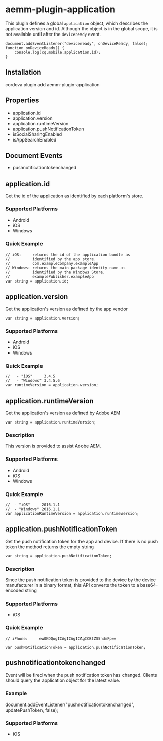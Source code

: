 <!--
# license: Licensed to the Apache Software Foundation (ASF) under one
#         or more contributor license agreements.  See the NOTICE file
#         distributed with this work for additional information
#         regarding copyright ownership.  The ASF licenses this file
#         to you under the Apache License, Version 2.0 (the
#         "License"); you may not use this file except in compliance
#         with the License.  You may obtain a copy of the License at
#
#           http://www.apache.org/licenses/LICENSE-2.0
#
#         Unless required by applicable law or agreed to in writing,
#         software distributed under the License is distributed on an
#         "AS IS" BASIS, WITHOUT WARRANTIES OR CONDITIONS OF ANY
#         KIND, either express or implied.  See the License for the
#         specific language governing permissions and limitations
#         under the License.
-->

# aemm-plugin-application

This plugin defines a global `application` object, which describes the application version and id.
Although the object is in the global scope, it is not available until after the `deviceready` event.

    document.addEventListener("deviceready", onDeviceReady, false);
    function onDeviceReady() {
        console.log(cq.mobile.application.id);
    }

## Installation

cordova plugin add aemm-plugin-application

## Properties

- application.id
- application.version
- application.runtimeVersion
- application.pushNotificationToken
- isSocialSharingEnabled
- isAppSearchEnabled

## Document Events
- pushnotificationtokenchanged

## application.id
Get the id of the application as identified by each platform's store. 

### Supported Platforms

- Android
- iOS
- Windows

### Quick Example

    // iOS:     returns the id of the application bundle as
    //          identified by the app store.
    //          com.exampleCompany.exampleApp
    // Windows: returns the main package identity name as
    //          identified by the Windows Store.
    //          examplePublisher.exampleApp
	var string = application.id;

## application.version

Get the application's version as defined by the app vendor

    var string = application.version;

### Supported Platforms

- Android
- iOS
- Windows

### Quick Example

    //   - "iOS"     3.4.5
    //   - "Windows" 3.4.5.6
    var runtimeVersion = application.version;

## application.runtimeVersion

Get the application's version as defined by Adobe AEM

    var string = application.runtimeVersion;

### Description

This version is provided to assist Adobe AEM.

### Supported Platforms

- Android
- iOS
- Windows

### Quick Example

    //  - "iOS"     2016.1.1
    //  - "Windows" 2016.1.1
    var applicationRuntimeVersion = application.runtimeVersion;

## application.pushNotificationToken

Get the push notification token for the app and device. 
If there is no push token the method returns the empty string

    var string = application.pushNotificationToken;

### Description

Since the push notification token is provided to the device by the device manufacturer
in a binary format, this API converts the token to a base64-encoded string

### Supported Platforms

- iOS

### Quick Example

    // iPhone:     ew0KDQogICAgICAgICAgICBtZS5hdmFp==
    
    var pushNotificationToken = application.pushNotificationToken;

## pushnotificationtokenchanged

Event will be fired when the push notification token has changed. 
Clients should query the application object for the latest value.

### Example
document.addEventListener("pushnotificationtokenchanged", updatePushToken, false);

### Supported Platforms

- iOS


